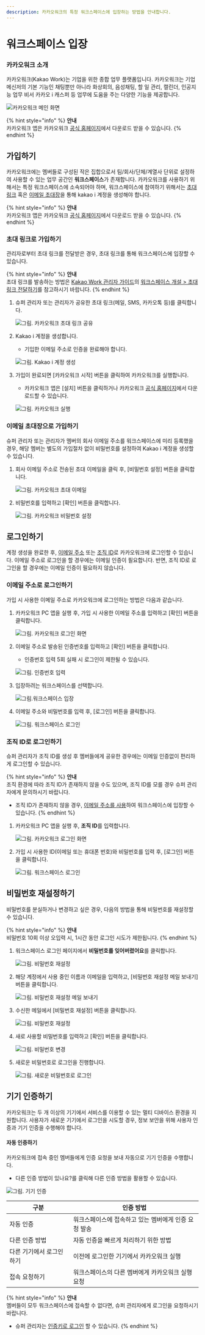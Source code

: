 ```yaml
---
description: 카카오워크의 특정 워크스페이스에 입장하는 방법을 안내합니다.
---
```


# 워크스페이스 입장

### 카카오워크 소개

카카오워크(Kakao Work)는 기업을 위한 종합 업무 플랫폼입니다. 카카오워크는 기업 메신저의 기본 기능인 채팅뿐만 아니라 화상회의, 음성채팅, 할 일 관리, 캘린더, 인공지능 업무 비서 카카오 i 캐스퍼 등 업무에 도움을 주는 다양한 기능을 제공합니다.

![카카오워크 메인 화면](https://oopy.lazyrockets.com/api/v2/notion/image?src=https%3A%2F%2Fs3-us-west-2.amazonaws.com%2Fsecure.notion-static.com%2F68b96df9-5341-47de-b2b8-6e32e8ff207f%2FUntitled.png\&blockId=39e5162b-c8b6-47e1-9362-edaf5d79cfbe)

{% hint style="info" %}
**안내** \
카카오워크 앱은 카카오워크 [공식 홈페이지](https://www.kakaowork.com/download)에서 다운로드 받을 수 있습니다.
{% endhint %}

## 가입하기

카카오워크에는 멤버들로 구성된 작은 집합으로서 팀/회사/단체/계열사 단위로 설정하여 사용할 수 있는 업무 공간인 **워크스페이스**가 존재합니다. 카카오워크를 사용하기 위해서는 특정 워크스페이스에 소속되어야 하며, 워크스페이스에 참여하기 위해서는 [초대 링크](enter.md#undefined-5) 혹은 [이메일 초대장](enter.md#undefined-6)을 통해 kakao i 계정을 생성해야 합니다.

{% hint style="info" %}
**안내**\
카카오워크 앱은 카카오워크 [공식 홈페이지](https://www.kakaowork.com/download)에서 다운로드 받을 수 있습니다.
{% endhint %}

### 초대 링크로 가입하기

관리자로부터 초대 링크를 전달받은 경우, 초대 링크를 통해 워크스페이스에 입장할 수 있습니다.

{% hint style="info" %}
**안내**\
초대 링크를 발송하는 방법은 [Kakao Work 관리자 가이드](../admin/)의 [워크스페이스 개설 > 초대 링크 전달하기](../admin/workspace/create.md#undefined-4)를 참고하시기 바랍니다.
{% endhint %}

1.  슈퍼 관리자 또는 관리자가 공유한 초대 링크(메일, SMS, 카카오톡 등)를 클릭합니다.

    ![그림. 카카오워크 초대 링크 공유](https://t1.kakaocdn.net/service\_kep\_docpublish/Figma/kakao%20work%20%EC%82%AC%EC%9A%A9%EC%9E%90/%EC%B9%B4%EC%B9%B4%EC%98%A4%EC%9B%8C%ED%81%AC%20%EC%B4%88%EB%8C%80%20%EB%A7%81%ED%81%AC%20%EA%B3%B5%EC%9C%A0.png)

2.  Kakao i 계정을 생성합니다.
    * 기입한 이메일 주소로 인증을 완료해야 합니다.

    ![그림. Kakao i 계정 생성
    ](https://t1.kakaocdn.net/service\_kep\_docpublish/Figma/kakao%20work%20%EC%82%AC%EC%9A%A9%EC%9E%90/Kakao%20i%20%EA%B3%84%EC%A0%95%20%EC%83%9D%EC%84%B1.png)


3.  가입이 완료되면 \[카카오워크 시작] 버튼을 클릭하여 카카오워크를 실행합니다.
    * 카카오워크 앱은 \[설치] 버튼을 클릭하거나 카카오워크 [공식 홈페이지](https://www.kakaowork.com/download)에서 다운로드할 수 있습니다.

    ![그림. 카카오워크 실행](https://t1.kakaocdn.net/service\_kep\_docpublish/Figma/kakao%20work%20%EC%82%AC%EC%9A%A9%EC%9E%90/%EC%B9%B4%EC%B9%B4%EC%98%A4%EC%9B%8C%ED%81%AC\_%EC%8B%A4%ED%96%89.png)

### 이메일 초대장으로 가입하기

슈퍼 관리자 또는 관리자가 멤버의 회사 이메일 주소를 워크스페이스에 미리 등록했을 경우, 해당 멤버는 별도의 가입절차 없이 비밀번호를 설정하여 Kakao i 계정을 생성할 수 있습니다.

1.  회사 이메일 주소로 전송된 초대 이메일을 클릭 후, \[비밀번호 설정] 버튼을 클릭합니다.

    ![그림. 카카오워크 초대 이메일](https://t1.kakaocdn.net/service\_kep\_docpublish/Figma/kakao%20work%20%EC%82%AC%EC%9A%A9%EC%9E%90/%EC%B9%B4%EC%B9%B4%EC%98%A4%EC%9B%8C%ED%81%AC\_%EC%B4%88%EB%8C%80\_%EC%9D%B4%EB%A9%94%EC%9D%BC.png)

2.  비밀번호를 입력하고 \[확인] 버튼을 클릭합니다.

    ![그림. 카카오워크 비밀번호 설정](https://t1.kakaocdn.net/service\_kep\_docpublish/Figma/kakao%20work%20%EC%82%AC%EC%9A%A9%EC%9E%90/%EC%B9%B4%EC%B9%B4%EC%98%A4%EC%9B%8C%ED%81%AC\_%EB%B9%84%EB%B0%80%EB%B2%88%ED%98%B8\_%EC%84%A4%EC%A0%95.png)

## 로그인하기

계정 생성을 완료한 후, [이메일 주소](enter.md#undefined-7) 또는 [조직 ID](enter.md#id)로 카카오워크에 로그인할 수 있습니다. 이메일 주소로 로그인을 할 경우에는 이메일 인증이 필요합니다. 반면, 조직 ID로 로그인을 할 경우에는 이메일 인증이 필요하지 않습니다.

### 이메일 주소로 로그인하기

가입 시 사용한 이메일 주소로 카카오워크에 로그인하는 방법은 다음과 같습니다.

1.  카카오워크 PC 앱을 실행 후, 가입 시 사용한 이메일 주소를 입력하고 \[확인] 버튼을 클릭합니다.

    ![그림. 카카오워크 로그인 화면
    ](https://t1.kakaocdn.net/service\_kep\_docpublish/Figma/kakao%20work%20%EC%82%AC%EC%9A%A9%EC%9E%90/%EC%B9%B4%EC%B9%B4%EC%98%A4%EC%9B%8C%ED%81%AC\_%EB%A1%9C%EA%B7%B8%EC%9D%B8\_%ED%99%94%EB%A9%B4.png)


2.  이메일 주소로 발송된 인증번호를 입력하고 \[확인] 버튼을 클릭합니다.
    * 인증번호 입력 5회 실패 시 로그인이 제한될 수 있습니다.

    ![그림. 인증번호 입력
    ](https://t1.kakaocdn.net/service\_kep\_docpublish/Figma/kakao%20work%20%EC%82%AC%EC%9A%A9%EC%9E%90/%EC%9D%B8%EC%A6%9D%EB%B2%88%ED%98%B8\_%EC%9E%85%EB%A0%A5.png)


3.  입장하려는 워크스페이스를 선택합니다.

    ![그림.워크스페이스 입장
    ](https://t1.kakaocdn.net/service\_kep\_docpublish/Figma/kakao%20work%20%EC%82%AC%EC%9A%A9%EC%9E%90/%EC%9B%8C%ED%81%AC%EC%8A%A4%ED%8E%98%EC%9D%B4%EC%8A%A4\_%EC%9E%85%EC%9E%A5.png)


4.  이메일 주소와 비밀번호를 입력 후, \[로그인] 버튼을 클릭합니다.

    ![그림. 워크스페이스 로그인](https://t1.kakaocdn.net/service\_kep\_docpublish/Figma/kakao%20work%20%EC%82%AC%EC%9A%A9%EC%9E%90/%EC%9B%8C%ED%81%AC%EC%8A%A4%ED%8E%98%EC%9D%B4%EC%8A%A4\_%EB%A1%9C%EA%B7%B8%EC%9D%B8.png)

### 조직 ID로 로그인하기

슈퍼 관리자가 조직 ID를 생성 후 멤버들에게 공유한 경우에는 이메일 인증없이 편리하게 로그인할 수 있습니다.

{% hint style="info" %}
**안내**\
조직 환경에 따라 조직 ID가 존재하지 않을 수도 있으며, 조직 ID를 모를 경우 슈퍼 관리자에게 문의하시기 바랍니다.
* 조직 ID가 존재하지 않을 경우, [이메일 주소를 사용](https://www.notion.so/1-081b7517f11f4bfbab275e25087f098f)하여 워크스페이스에 입장할 수 있습니다.
{% endhint %}


1. 카카오워크 PC 앱을 실행 후, **조직 ID**를 입력합니다.

    ![그림. 카카오워크 로그인 화면](https://t1.kakaocdn.net/service\_kep\_docpublish/Figma/kakao%20work%20%EC%82%AC%EC%9A%A9%EC%9E%90/%EC%B9%B4%EC%B9%B4%EC%98%A4%EC%9B%8C%ED%81%AC\_%EB%A1%9C%EA%B7%B8%EC%9D%B8\_%ED%99%94%EB%A9%B4.png)

2. 가입 시 사용한 ID(이메일 또는 휴대폰 번호)와 비밀번호를 입력 후, \[로그인] 버튼을 클릭합니다.

    ![그림. 워크스페이스 로그인](https://t1.kakaocdn.net/service\_kep\_docpublish/Figma/kakao%20work%20%EC%82%AC%EC%9A%A9%EC%9E%90/%EC%9B%8C%ED%81%AC%EC%8A%A4%ED%8E%98%EC%9D%B4%EC%8A%A4\_%EB%A1%9C%EA%B7%B8%EC%9D%B8.png)

## 비밀번호 재설정하기

비밀번호를 분실하거나 변경하고 싶은 경우, 다음의 방법을 통해 비밀번호를 재설정할 수 있습니다.

{% hint style="info" %}
**안내**\
비밀번호 10회 이상 오입력 시, 1시간 동안 로그인 시도가 제한됩니다.
{% endhint %}

1.  워크스페이스 로그인 페이지에서 **비밀번호를 잊어버렸어요**를 클릭합니다.

    ![그림. 비밀번호 재설정
    ](https://t1.kakaocdn.net/service\_kep\_docpublish/Figma/kakao%20work%20%EC%82%AC%EC%9A%A9%EC%9E%90/%EB%B9%84%EB%B0%80%EB%B2%88%ED%98%B8\_%EC%9E%AC%EC%84%A4%EC%A0%95.png)


2.  해당 계정에서 사용 중인 이름과 이메일을 입력하고, \[비밀번호 재설정 메일 보내기] 버튼을 클릭합니다.

    ![그림. 비밀번호 재설정 메일 보내기
    ](https://t1.kakaocdn.net/service\_kep\_docpublish/Figma/kakao%20work%20%EC%82%AC%EC%9A%A9%EC%9E%90/%EB%B9%84%EB%B0%80%EB%B2%88%ED%98%B8\_%EC%9E%AC%EC%84%A4%EC%A0%95\_%EB%A9%94%EC%9D%BC\_%EB%B3%B4%EB%82%B4%EA%B8%B0.png)


3.  수신한 메일에서 \[비밀번호 재설정] 버튼을 클릭합니다.

    ![그림. 비밀번호 재설정
    ](https://t1.kakaocdn.net/service\_kep\_docpublish/Figma/kakao%20work%20%EC%82%AC%EC%9A%A9%EC%9E%90/%EB%B9%84%EB%B0%80%EB%B2%88%ED%98%B8\_%EC%9E%AC%EC%84%A4%EC%A0%95.png)


4.  새로 사용할 비밀번호를 입력하고 \[확인] 버튼을 클릭합니다.

    ![그림. 비밀번호 변경
    ](https://t1.kakaocdn.net/service\_kep\_docpublish/Figma/kakao%20work%20%EC%82%AC%EC%9A%A9%EC%9E%90/%EB%B9%84%EB%B0%80%EB%B2%88%ED%98%B8\_%EB%B3%80%EA%B2%BD.png)


5.  새로운 비밀번호로 로그인을 진행합니다.

    ![그림. 새로운 비밀번호로 로그인](https://t1.kakaocdn.net/service\_kep\_docpublish/Figma/kakao%20work%20%EC%82%AC%EC%9A%A9%EC%9E%90/%EC%83%88%EB%A1%9C%EC%9A%B4\_%EB%B9%84%EB%B0%80%EB%B2%88%ED%98%B8%EB%A1%9C\_%EB%A1%9C%EA%B7%B8%EC%9D%B8.png)


## 기기 인증하기

카카오워크는 두 개 이상의 기기에서 서비스를 이용할 수 있는 멀티 디바이스 환경을 지원합니다. 사용자가 새로운 기기에서 로그인을 시도할 경우, 정보 보안을 위해 사용자 인증과 기기 인증을 수행해야 합니다.

#### 자동 인증하기

카카오워크에 접속 중인 멤버들에게 인증 요청을 보내 자동으로 기기 인증을 수행합니다.

* 다른 인증 방법이 있나요?를 클릭해 다른 인증 방법을 활용할 수 있습니다.

![그림. 기기 인증](https://t1.kakaocdn.net/service\_kep\_docpublish/Figma/kakao%20work%20%EC%82%AC%EC%9A%A9%EC%9E%90/%EA%B8%B0%EA%B8%B0%20%EC%9D%B8%EC%A6%9D%20\(1\).png)

| 구분            | 인증 방법                         |
| ------------- | ----------------------------- |
| 자동 인증         | 워크스페이스에 접속하고 있는 멤버에게 인증 요청 발송 |
| 다른 인증 방법      | 자동 인증을 빠르게 처리하기 위한 방법         |
| 다른 기기에서 로그인하기 | 이전에 로그인한 기기에서 카카오워크 실행        |
| 접속 요청하기       | 워크스페이스의 다른 멤버에게 카카오워크 실행 요청   |

{% hint style="info" %}
**안내**\
멤버들이 모두 워크스페이스에 접속할 수 없다면, 슈퍼 관리자에게 로그인을 요청하시기 바랍니다.
* 슈퍼 관리자는 [인증키로 로그인](https://www.notion.so/2-16-461a099ada1140a38290b984cce15b9d) 할 수 있습니다.
{% endhint %}
